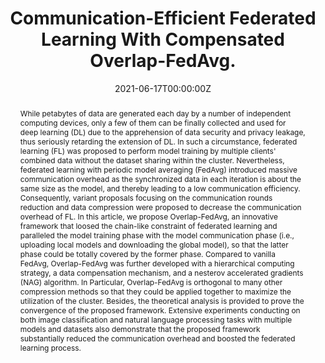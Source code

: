 ---
title: "Communication-Efficient Federated Learning With Compensated Overlap-FedAvg."
authors:
- Yuhao Zhou
- Qing Ye
- Jiancheng Lv
date: "2021-06-17T00:00:00Z"
doi: "10.1109/TPDS.2021.3090331"

# Schedule page publish date (NOT publication's date).
publishDate: "2017-01-01T00:00:00Z"

# Publication type.
# Legend: 0 = Uncategorized; 1 = Conference paper; 2 = Journal article;
# 3 = Preprint / Working Paper; 4 = Report; 5 = Book; 6 = Book section;
# 7 = Thesis; 8 = Patent
publication_types: ["2"]

# Publication name and optional abbreviated publication name.
publication: "IEEE Transactions on Parallel and Distributed Systems "
publication_short: ""

abstract: "While petabytes of data are generated each day by a number of independent computing devices, only a few of them can be finally collected and used for deep learning (DL) due to the apprehension of data security and privacy leakage, thus seriously retarding the extension of DL. In such a circumstance, federated learning (FL) was proposed to perform model training by multiple clients' combined data without the dataset sharing within the cluster. Nevertheless, federated learning with periodic model averaging (FedAvg) introduced massive communication overhead as the synchronized data in each iteration is about the same size as the model, and thereby leading to a low communication efficiency. Consequently, variant proposals focusing on the communication rounds reduction and data compression were proposed to decrease the communication overhead of FL. In this article, we propose Overlap-FedAvg, an innovative framework that loosed the chain-like constraint of federated learning and paralleled the model training phase with the model communication phase (i.e., uploading local models and downloading the global model), so that the latter phase could be totally covered by the former phase. Compared to vanilla FedAvg, Overlap-FedAvg was further developed with a hierarchical computing strategy, a data compensation mechanism, and a nesterov accelerated gradients (NAG) algorithm. In Particular, Overlap-FedAvg is orthogonal to many other compression methods so that they could be applied together to maximize the utilization of the cluster. Besides, the theoretical analysis is provided to prove the convergence of the proposed framework. Extensive experiments conducting on both image classification and natural language processing tasks with multiple models and datasets also demonstrate that the proposed framework substantially reduced the communication overhead and boosted the federated learning process."

# Summary. An optional shortened abstract.
summary:

tags:

featured: false

links:
url_pdf: 'https://ieeexplore.ieee.org/document/9459540'
#url_code: '#'
#url_dataset: '#'


# Featured image
# To use, add an image named `featured.jpg/png` to your page's folder. 
image:
  caption: 'Image credit: [**Unsplash**](https://unsplash.com/photos/s9CC2SKySJM)'
  focal_point: ""
  preview_only: false

# Associated Projects (optional).
#   Associate this publication with one or more of your projects.
#   Simply enter your project's folder or file name without extension.
#   E.g. `internal-project` references `content/project/internal-project/index.md`.
#   Otherwise, set `projects: []`.
projects:
- internal-project

# Slides (optional).
#   Associate this publication with Markdown slides.
#   Simply enter your slide deck's filename without extension.
#   E.g. `slides: "example"` references `content/slides/example/index.md`.
#   Otherwise, set `slides: ""`.
slides: example
---